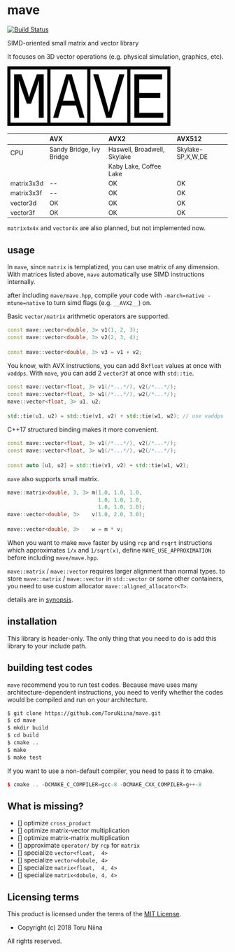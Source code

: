 mave
====

[![Build Status](https://travis-ci.com/ToruNiina/mave.svg?branch=master)](https://travis-ci.com/ToruNiina/mave)

SIMD-oriented small matrix and vector library

It focuses on 3D vector operations (e.g. physical simulation, graphics, etc).

![logo](https://github.com/ToruNiina/mave/blob/imgs/misc/logo1.png)

|              |    AVX                   |  AVX2                         |  AVX512           |
|:-------------|:-------------------------|:------------------------------|:------------------|
|  CPU         | Sandy Bridge, Ivy Bridge | Haswell, Broadwell, Skylake   | Skylake-SP,X,W,DE |
|              |                          | Kaby Lake, Coffee Lake        |                   |
|  matrix3x3d  | --                       | OK                            | OK                |
|  matrix3x3f  | --                       | OK                            | OK                |
|  vector3d    | OK                       | OK                            | OK                |
|  vector3f    | OK                       | OK                            | OK                |

`matrix4x4x` and `vector4x` are also planned, but not implemented now.

## usage

In `mave`, since `matrix` is templatized, you can use matrix of any dimension.
With matrices listed above, `mave` automatically use SIMD instructions internally.

after including `mave/mave.hpp`, compile your code with
`-march=native -mtune=native` to turn simd flags (e.g. `__AVX2__`) on.

Basic `vector/matrix` arithmetic operators are supported.

```cpp
const mave::vector<double, 3> v1(1, 2, 3);
const mave::vector<double, 3> v2(2, 3, 4);

const mave::vector<double, 3> v3 = v1 + v2;
```

You know, with AVX instructions, you can add 8x`float` values at once with `vaddps`.
With `mave`, you can add 2 `vector3f` at once with `std::tie`.

```cpp
const mave::vector<float, 3> v1(/*...*/), v2(/*...*/);
const mave::vector<float, 3> w1(/*...*/), w2(/*...*/);
mave::vector<float, 3> u1, u2;

std::tie(u1, u2) = std::tie(v1, v2) + std::tie(w1, w2); // use vaddps
```

C++17 structured binding makes it more convenient.

```cpp
const mave::vector<float, 3> v1(/*...*/), v2(/*...*/);
const mave::vector<float, 3> w1(/*...*/), w2(/*...*/);

const auto [u1, u2] = std::tie(v1, v2) + std::tie(w1, w2);
```

`mave` also supports small matrix.

```cpp
mave::matrix<double, 3, 3> m(1.0, 1.0, 1.0,
                             1.0, 1.0, 1.0,
                             1.0, 1.0, 1.0);
mave::vector<double, 3>    v(1.0, 2.0, 3.0);

mave::vector<double, 3>    w = m * v;
```

When you want to make `mave` faster by using `rcp` and `rsqrt` instructions
which approximates `1/x` and `1/sqrt(x)`, define `MAVE_USE_APPROXIMATION`
before including `mave/mave.hpp`.

`mave::matrix` / `mave::vector` requires larger alignment than normal types.
to store `mave::matrix` / `mave::vector` in `std::vector` or some other
containers, you need to use custom allocator `mave::aligned_allocator<T>`.

details are in [synopsis](SYNOPSIS.md).

## installation

This library is header-only.
The only thing that you need to do is add this library to your include path.

## building test codes

`mave` recommend you to run test codes.
Because mave uses many architecture-dependent instructions, you need to verify
whether the codes would be compiled and run on your architecture.

```sh
$ git clone https://github.com/ToruNiina/mave.git
$ cd mave
$ mkdir build
$ cd build
$ cmake ..
$ make
$ make test
```

If you want to use a non-default compiler, you need to pass it to cmake.

```cpp
$ cmake .. -DCMAKE_C_COMPILER=gcc-8 -DCMAKE_CXX_COMPILER=g++-8
```

## What is missing?

- [] optimize `cross_product`
- [] optimize matrix-vector multiplication
- [] optimize matrix-matrix multiplication
- [] approximate `operator/` by `rcp` for `matrix`
- [] specialize `vector<float,  4>`
- [] specialize `vector<dobule, 4>`
- [] specialize `matrix<float,  4, 4>`
- [] specialize `matrix<dobule, 4, 4>`

## Licensing terms

This product is licensed under the terms of the [MIT License](LICENSE).

- Copyright (c) 2018 Toru Niina

All rights reserved.
